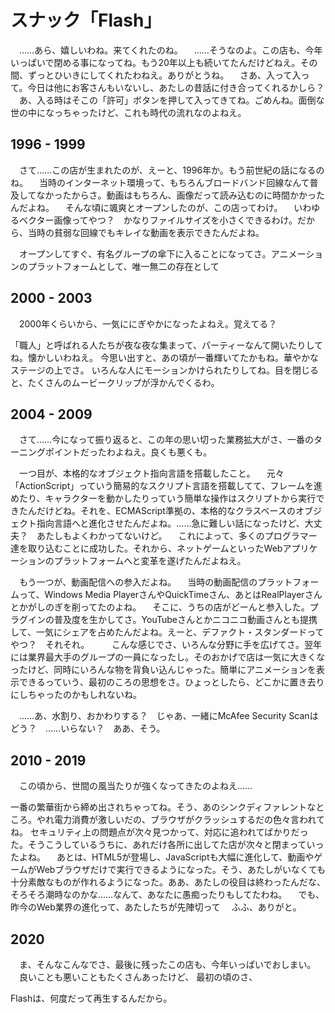 # スナック「Flash」

　……あら、嬉しいわね。来てくれたのね。
　……そうなのよ。この店も、今年いっぱいで閉める事になってね。もう20年以上も続いてたんだけどねえ。その間、ずっとひいきにしてくれたわねえ。ありがとうね。
　さあ、入って入って。今日は他にお客さんもいないし、あたしの昔話に付き合ってくれるかしら？
　あ、入る時はそこの「許可」ボタンを押して入ってきてね。ごめんね。面倒な世の中になっちゃったけど、これも時代の流れなのよねえ。

## 1996 - 1999

　さて……この店が生まれたのが、えーと、1996年か。もう前世紀の話になるのね。
　当時のインターネット環境って、もちろんブロードバンド回線なんて普及してなかったからさ。動画はもちろん、画像だって読み込むのに時間かかったんだよね。
　そんな頃に颯爽とオープンしたのが、この店ってわけ。
　いわゆるベクター画像ってやつ？　かなりファイルサイズを小さくできるわけ。だから、当時の貧弱な回線でもキレイな動画を表示できたんだよね。

　オープンしてすぐ、有名グループの傘下に入ることになってさ。アニメーションのプラットフォームとして、唯一無二の存在として

## 2000 - 2003

　2000年くらいから、一気ににぎやかになったよねえ。覚えてる？

「職人」と呼ばれる人たちが夜な夜な集まって、パーティーなんて開いたりしてね。懐かしいわねえ。
今思い出すと、あの頃が一番輝いてたかもね。華やかなステージの上でさ。
いろんな人にモーションかけられたりしてね。目を閉じると、たくさんのムービークリップが浮かんでくるわ。

## 2004 - 2009

　さて……今になって振り返ると、この年の思い切った業務拡大がさ、一番のターニングポイントだったわよねえ。良くも悪くも。

　一つ目が、本格的なオブジェクト指向言語を搭載したこと。
　元々「ActionScript」っていう簡易的なスクリプト言語を搭載してて、フレームを進めたり、キャラクターを動かしたりっていう簡単な操作はスクリプトから実行できたんだけどね。それを、ECMAScript準拠の、本格的なクラスベースのオブジェクト指向言語へと進化させたんだよね。……急に難しい話になったけど、大丈夫？　あたしもよくわかってないけど。
　これによって、多くのプログラマー達を取り込むことに成功した。それから、ネットゲームといったWebアプリケーションのプラットフォームへと変革を遂げたんだよねえ。

　もう一つが、動画配信への参入だよね。
　当時の動画配信のプラットフォームって、Windows Media PlayerさんやQuickTimeさん、あとはRealPlayerさんとかがしのぎを削ってたのよね。
　そこに、うちの店がどーんと参入した。プラグインの普及度を生かしてさ。YouTubeさんとかニコニコ動画さんとも提携して、一気にシェアを占めたんだよね。えーと、デファクト・スタンダードってやつ？　それそれ。
　
　こんな感じでさ、いろんな分野に手を広げてさ。翌年には業界最大手のグループの一員になったし。そのおかげで店は一気に大きくなったけど、同時にいろんな物を背負い込んじゃった。簡単にアニメーションを表示できるっていう、最初のころの思想をさ。ひょっとしたら、どこかに置き去りにしちゃったのかもしれないね。

　……あ、水割り、おかわりする？　じゃあ、一緒にMcAfee Security Scanはどう？　……いらない？　ああ、そう。

## 2010 - 2019

　この頃から、世間の風当たりが強くなってきたのよねえ……

一番の繁華街から締め出されちゃってね。そう、あのシンクディファレントなところ。やれ電力消費が激しいだの、ブラウザがクラッシュするだの色々言われてね。
セキュリティ上の問題点が次々見つかって、対応に追われてばかりだった。そうこうしているうちに、あれだけ各所に出してた店が次々と閉まっていったよね。
　あとは、HTML5が登場し、JavaScriptも大幅に進化して、動画やゲームがWebブラウザだけで実行できるようになった。そう、あたしがいなくても十分素敵なものが作れるようになった。ああ、あたしの役目は終わったんだな、そろそろ潮時なのかな……なんて、あなたに愚痴ったりもしてたわね。
　でも、昨今のWeb業界の進化って、あたしたちが先陣切って
　ふふ、ありがと。

## 2020

　ま、そんなこんなでさ、最後に残ったこの店も、今年いっぱいでおしまい。
　良いことも悪いこともたくさんあったけど、
最初の頃のさ、

Flashは、何度だって再生するんだから。
<!--stackedit_data:
eyJoaXN0b3J5IjpbMjAwNjgzNTk4NywxMjM3NDAyODA5LDI0OT
cxNjg5MiwtMTgyOTU0ODczOCwtMTgzMTkzNTc2MSwtOTM4MTE0
MjkxLC0yNDU3NDIzMjAsLTIwMDA1ODY0MDMsNzM4Mzc1NjU4LD
I2MjA4ODAxNywtMTE1NDIwNDU5MSw2NjMyMzQzNzYsMTgxMjU0
ODcxNCwtMTE5NTY0MDU0OSwxOTg3NjYxNzIyLC0xMzY0MjA5MT
c1LC0xOTc4MDU0MjIsMTI3NzI1OTI4NV19
-->